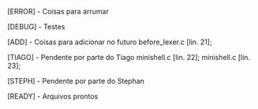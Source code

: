 [ERROR]	-	Coisas para arrumar

[DEBUG]	-	Testes

[ADD]	-	Coisas para adicionar no futuro
before_lexer.c [lin. 21];

[TIAGO]	-	Pendente por parte do Tiago
minishell.c [lin. 22];
minishell.c [lin. 23];


[STEPH]	-	Pendente por parte do Stephan

[READY]	-	Arquivos prontos
